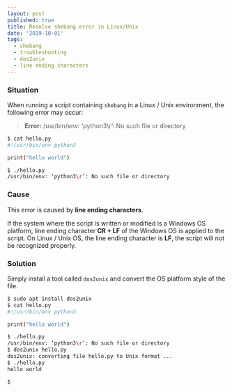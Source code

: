 ```yaml
---
layout: post
published: true
title: Resolve shebang error in Linux/Unix
date: '2019-10-01'
tags:
  - shebang
  - troubleshooting
  - dos2unix
  - line ending characters
---
```

### Situation
When running a script containing `shebang` in a Linux / Unix environment, the following error may occur:

> **Error:** /usr/bin/env: ‘python3\r’: No such file or directory  


```bash
$ cat hello.py
#!/usr/bin/env python3

print("hello world")

$ ./hello.py
/usr/bin/env: ‘python3\r’: No such file or directory
```  


### Cause
This error is caused by **line ending characters**.

If the system where the script is written or modified is a Windows OS platform, line ending character **CR + LF** of the Windows OS is applied to the script. On Linux / Unix OS, the line ending character is **LF**, the script will not be recognized properly.  



### Solution
Simply install a tool called `dos2unix` and convert the OS platform style of the file.  

```bash
$ sudo apt install dos2unix
$ cat hello.py
#!/usr/bin/env python3

print("hello world")

$ ./hello.py
/usr/bin/env: ‘python3\r’: No such file or directory
$ dos2unix hello.py
dos2unix: converting file hello.py to Unix format ...
$ ./hello.py
hello world

$

```
